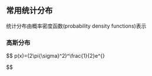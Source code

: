 ## 常用统计分布
统计分布由概率密度函数(probability density functions)表示
### 高斯分布
$$
p(x)=(2\pi{\sigma}^2)^\frac{1}{2}e^{}

$$



